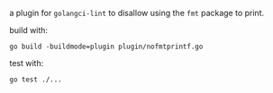 a plugin for `golangci-lint` to disallow using the `fmt` package to print.

build with:
```
go build -buildmode=plugin plugin/nofmtprintf.go
```

test with:
```
go test ./...
```